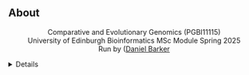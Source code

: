 <!-- 
*** README for Comparative and Evolutionary Genomics PGBI11115 Semester 2
-->
<!-- ABOUT -->
## About
<p align="center">
Comparative and Evolutionary Genomics (PGBI11115) <br>
University of Edinburgh Bioinformatics MSc Module Spring 2025 <br>
Run by (<a href="https://edwebprofiles.ed.ac.uk/profile/daniel-barker">Daniel Barker</a><br>
</p>

<!-- TABLE OF CONTENTS -->
<details>
##Table of Contents
<ol>
<li>[Tutorial 1: Multiple Sequence Alignment](Tutorial1_MSA/)</li>
</ol>
</details>
